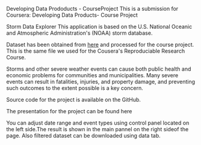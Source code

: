 Developing Data Prododucts - CourseProject
This is a submission for Coursera: Developing Data Products- Course Project

Storm Data Explorer
This application is based on the U.S. National Oceanic and Atmospheric Administration's (NOAA) storm database.

Dataset has been obtained from [here](https://d396qusza40orc.cloudfront.net/repdata%2Fdata%2FStormData.csv.bz2)  and processed for the course project. This is the same file we used for the Cousera's Reproduciable Research Course.

Storms and other severe weather events can cause both public health and economic problems for communities and municipalities. Many severe events can result in fatalities, injuries, and property damage, and preventing such outcomes to the extent possible is a key concern.

Source code for the project is available on the GitHub.

The presentation for the project can be found here 

You can adjust date range and event types using control panel located on the left side.The result is shown in the main pannel on the right sideof the page. Also filtered dataset can be downloaded using data tab.
